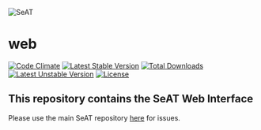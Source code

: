 ![SeAT](http://i.imgur.com/aPPOxSK.png)
# web

[![Code Climate](https://codeclimate.com/github/eveseat/web/badges/gpa.svg)](https://codeclimate.com/github/eveseat/web)
[![Latest Stable Version](https://poser.pugx.org/eveseat/web/v/stable)](https://packagist.org/packages/eveseat/web)
[![Total Downloads](https://poser.pugx.org/eveseat/web/downloads)](https://packagist.org/packages/eveseat/web)
[![Latest Unstable Version](https://poser.pugx.org/eveseat/web/v/unstable)](https://packagist.org/packages/eveseat/web)
[![License](https://poser.pugx.org/eveseat/web/license)](https://packagist.org/packages/eveseat/web)

## This repository contains the SeAT Web Interface
Please use the main SeAT repository [here](https://github.com/eveseat/seat) for issues.
